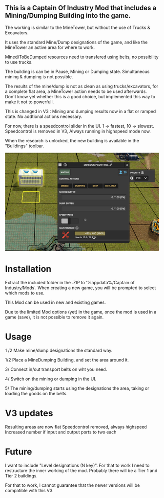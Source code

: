 ## This is a Captain Of Industry Mod that includes a Mining/Dumping Building into the game.

The working is similar to the MineTower, but without the use of Trucks & Excavators.

It uses the standard Mine/Dump designations of the game, and like the MineTower an active area for where to work.

Mined/ToBeDumped resources need to transfered using belts, no possibility to use trucks.

The building is can be in Pause, Mining or Dumping state. Simultaneous mining & dumping is not possible.

The results of the mine/dump is not as clean as using trucks/excavators, for a complete flat area, a MineTower action needs to be used afterwards.
Don't know yet whether this is a good choice, but implemented this way to make it not to powerfull.

This is changed in V3 : Mining and dumping results now in a flat or ramped state. No addtional actions necessary. 

For now, there is a speedcontrol slider in the UI. 1 -> fastest, 10 -> slowest.
Speedcontrol is removed in V3, Always running in highspeed mode now.

When the research is unlocked, the new building is available in the "Buildings" toolbar.


![UI](MineDump.PNG)



# Installation
Extract the included folder in the .ZIP to '%appdata%/Captain of Industry/Mods'. When creating a new game, you will be prompted to select which mods to use.

This Mod can be used in new and existing games.

Due to the limited Mod options (yet) in the game, once the mod is used in a game (save), it is not possible to remove it again.

# Usage

1 /2 Make mine/dump designations the standard way. 

1/2 Place a MineDumping Building, and set the area around it.

3/ Connect in/out transport belts on wht you need.

4/ Switch on the mining or dumping in the UI.

5/ The mining/dumping starts using the designations the area, taking or loading the goods on the belts

# V3 updates

Resulting areas are now flat
Speedcontrol removed, always highspeed 
Increased number if input and output ports to two each

# Future

I want to include "Level designations (N key)".
For that to work I need to restructure the inner working of the mod.
Probably there will be a Tier 1 and Tier 2 buildings.

For that to work, I cannot guarantee that the newer versions will be compatible with this V3.


